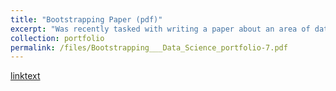 ```yaml
---
title: "Bootstrapping Paper (pdf)"
excerpt: "Was recently tasked with writing a paper about an area of data science I would like to further explore. I've learnt about bootstrapping as a statistical concept for years now, yet never been sure how to justify applying the technique.'>"
collection: portfolio
permalink: /files/Bootstrapping___Data_Science_portfolio-7.pdf
---
```

[linktext](files/Bootstrapping___Data_Science_portfolio-7.pdf)
